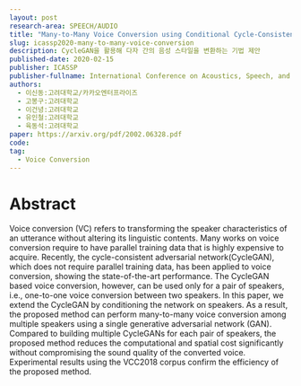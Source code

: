```yaml
---
layout: post
research-area: SPEECH/AUDIO
title: "Many-to-Many Voice Conversion using Conditional Cycle-Consistent Adversarial Networks"
slug: icassp2020-many-to-many-voice-conversion
description: CycleGAN을 활용해 다자 간의 음성 스타일을 변환하는 기법 제안
published-date: 2020-02-15
publisher: ICASSP
publisher-fullname: International Conference on Acoustics, Speech, and Signal Processing (ICASSP)
authors:
  - 이신동:고려대학교/카카오엔터프라이즈
  - 고봉구:고려대학교
  - 이건녕:고려대학교
  - 유인철:고려대학교
  - 육동석:고려대학교
paper: https://arxiv.org/pdf/2002.06328.pdf
code:
tag:
  - Voice Conversion
---
```


# Abstract

Voice conversion (VC) refers to transforming the speaker characteristics of an utterance without altering its linguistic contents. Many works on voice conversion require to have parallel training data that is highly expensive to acquire. Recently, the cycle-consistent adversarial network(CycleGAN), which does not require parallel training data, has been applied to voice conversion, showing the state-of-the-art performance. The CycleGAN based voice conversion, however, can be used only for a pair of speakers, i.e., one-to-one voice conversion between two speakers. In this paper, we extend the CycleGAN by conditioning the network on speakers. As a result, the proposed method can perform many-to-many voice conversion among multiple speakers using a single generative adversarial network (GAN). Compared to building multiple CycleGANs for each pair of speakers, the proposed method reduces the computational and spatial cost significantly without compromising the sound quality of the converted voice. Experimental results using the VCC2018 corpus confirm the efficiency of the proposed method.
